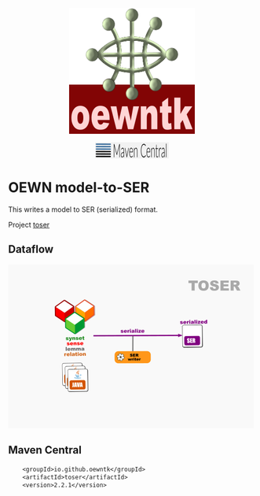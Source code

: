 <p align="center">
<img width="256" height="256" src="images/oewntk.png" alt="OEWNTK">
</p>
<p align="center">
<img width="150" src="images/mavencentral.png" alt="MavenCentral">
</p>

# OEWN model-to-SER

This writes a model to SER (serialized) format.

Project [toser](https://github.com/oewntk/toser)

## Dataflow

![Dataflow](images/dataflow_toser.png  "Dataflow")

## Maven Central

		<groupId>io.github.oewntk</groupId>
		<artifactId>toser</artifactId>
		<version>2.2.1</version>

